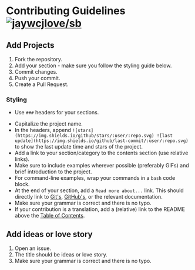 # Contributing Guidelines [![jaywcjlove/sb](https://jaywcjlove.github.io/sb/lang/chinese.svg)](contributing-cn.md)

## Add Projects
1. Fork the repository.
2. Add your section - make sure you follow the styling guide below.
3. Commit changes.
4. Push your commit.
5. Create a Pull Request.

### Styling

- Use `###` headers for your sections.
<!-- - Also use `###` for categories (these should group together relevant sections) and `####` for subcategories. -->
- Capitalize the project name.
- In the headers, append `![stars](https://img.shields.io/github/stars/:user/:repo.svg) ![last update](https://img.shields.io/github/last-commit/:user/:repo.svg)` to show the last update time and stars of the project.
- Add a link to your section/category to the contents section (use relative links).
- Make sure to include examples wherever possible (preferably GIFs) and brief introduction to the project.
- For command-line examples, wrap your commands in a `bash` code block.
- At the end of your section, add a `Read more about...` link. This should directly link to [Git's](http://git-scm.com/docs), [GitHub's](https://help.github.com), or the relevant documentation.
- Make sure your grammar is correct and there is no typo.
- If your contribution is a translation, add a (relative) link to the README above the [Table of Contents](readme.md#table-of-contents).

## Add ideas or love story
1. Open an issue.
2. The title should be ideas or love story.
3. Make sure your grammar is correct and there is no typo.
